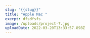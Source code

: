 ```yaml
---
slug: "{{slug}}"
title: "Apple Mac "
exerpt: dfsdfsfs
image: /uploads/project-7.jpg
uploadDate: 2022-03-20T13:33:57.898Z
---
```

